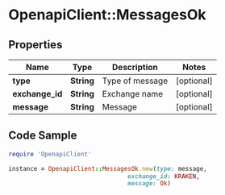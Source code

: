 # OpenapiClient::MessagesOk

## Properties

Name | Type | Description | Notes
------------ | ------------- | ------------- | -------------
**type** | **String** | Type of message | [optional] 
**exchange_id** | **String** | Exchange name | [optional] 
**message** | **String** | Message | [optional] 

## Code Sample

```ruby
require 'OpenapiClient'

instance = OpenapiClient::MessagesOk.new(type: message,
                                 exchange_id: KRAKEN,
                                 message: Ok)
```


